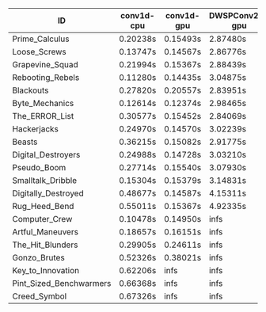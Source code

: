 |ID|conv1d-cpu|conv1d-gpu|DWSPConv2D-gpu|gemm-gpu|avg|
|-|-|-|-|-|-|
|Prime_Calculus|0.20238s|0.15493s|2.87480s|1.68820s|1.23007s|
|Loose_Screws|0.13747s|0.14567s|2.86776s|1.78119s|1.23302s|
|Grapevine_Squad|0.21994s|0.15367s|2.88439s|1.72568s|1.24592s|
|Rebooting_Rebels|0.11280s|0.14435s|3.04875s|1.68978s|1.24892s|
|Blackouts|0.27820s|0.20557s|2.83951s|1.69790s|1.25529s|
|Byte_Mechanics|0.12614s|0.12374s|2.98465s|1.93800s|1.29313s|
|The_ERROR_List|0.30577s|0.15452s|2.84069s|1.88715s|1.29703s|
|Hackerjacks|0.24970s|0.14570s|3.02239s|1.88722s|1.32625s|
|Beasts|0.36215s|0.15082s|2.91775s|1.89165s|1.33059s|
|Digital_Destroyers|0.24988s|0.14728s|3.03210s|1.90214s|1.33285s|
|Pseudo_Boom|0.27714s|0.15540s|3.07930s|1.93384s|1.36142s|
|Smalltalk_Dribble|0.15304s|0.15379s|3.14831s|2.00451s|1.36491s|
|Digitally_Destroyed|0.48677s|0.14587s|4.15311s|2.55495s|1.83518s|
|Rug_Heed_Bend|0.55011s|0.15367s|4.92335s|4.40084s|2.50699s|
|Computer_Crew|0.10478s|0.14950s|infs|4.38495s|infs|
|Artful_Maneuvers|0.18657s|0.16151s|infs|4.36851s|infs|
|The_Hit_Blunders|0.29905s|0.24611s|infs|1.91139s|infs|
|Gonzo_Brutes|0.52326s|0.38021s|infs|4.45613s|infs|
|Key_to_Innovation|0.62206s|infs|infs|4.43473s|infs|
|Pint_Sized_Benchwarmers|0.66368s|infs|infs|4.42338s|infs|
|Creed_Symbol|0.67326s|infs|infs|4.41700s|infs|
